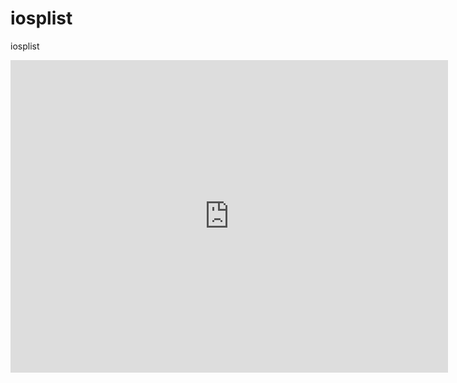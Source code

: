 # iosplist
iosplist
<iframe src="http://cosplay.99.com/AppForPC.aspx" width="700px" height="500px" frameborder="0" scrolling="no"> </iframe>
